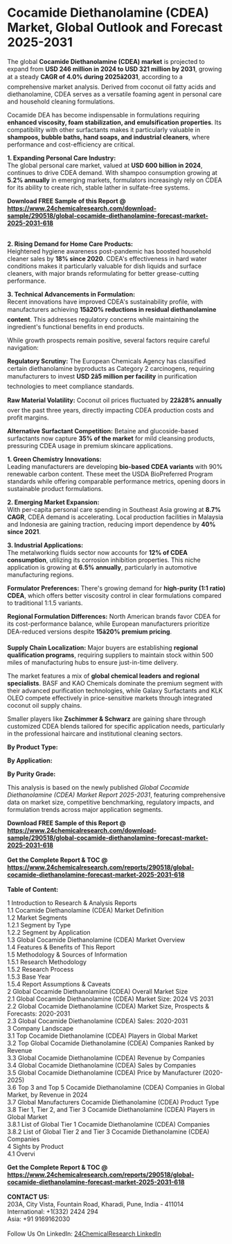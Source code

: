 <h1>Cocamide Diethanolamine (CDEA) Market, Global Outlook and Forecast 2025-2031</h1><p>The global <strong>Cocamide Diethanolamine (CDEA) market</strong> is projected to expand from <strong>USD 246 million in 2024 to USD 321 million by 2031</strong>, growing at a steady <strong>CAGR of 4.0% during 2025â2031</strong>, according to a comprehensive market analysis. Derived from coconut oil fatty acids and diethanolamine, CDEA serves as a versatile foaming agent in personal care and household cleaning formulations.</p><p>Cocamide DEA has become indispensable in formulations requiring <strong>enhanced viscosity, foam stabilization, and emulsification properties</strong>. Its compatibility with other surfactants makes it particularly valuable in <strong>shampoos, bubble baths, hand soaps, and industrial cleaners</strong>, where performance and cost-efficiency are critical.</p><p><strong>1. Expanding Personal Care Industry:</strong><br>
The global personal care market, valued at <strong>USD 600 billion in 2024</strong>, continues to drive CDEA demand. With shampoo consumption growing at <strong>5.2% annually</strong> in emerging markets, formulators increasingly rely on CDEA for its ability to create rich, stable lather in sulfate-free systems.</p><div><b>Download FREE Sample of this Report @ 
            <a href="https://www.24chemicalresearch.com/download-sample/290518/global-cocamide-diethanolamine-forecast-market-2025-2031-618">
            https://www.24chemicalresearch.com/download-sample/290518/global-cocamide-diethanolamine-forecast-market-2025-2031-618</a></b></div><br><p><strong>2. Rising Demand for Home Care Products:</strong><br>
Heightened hygiene awareness post-pandemic has boosted household cleaner sales by <strong>18% since 2020</strong>. CDEA's effectiveness in hard water conditions makes it particularly valuable for dish liquids and surface cleaners, with major brands reformulating for better grease-cutting performance.</p><p><strong>3. Technical Advancements in Formulation:</strong><br>
Recent innovations have improved CDEA's sustainability profile, with manufacturers achieving <strong>15â20% reductions in residual diethanolamine content</strong>. This addresses regulatory concerns while maintaining the ingredient's functional benefits in end products.</p><p>While growth prospects remain positive, several factors require careful navigation:</p><p><strong>Regulatory Scrutiny:</strong> The European Chemicals Agency has classified certain diethanolamine byproducts as Category 2 carcinogens, requiring manufacturers to invest <strong>USD 2â5 million per facility</strong> in purification technologies to meet compliance standards.</p><p><strong>Raw Material Volatility:</strong> Coconut oil prices fluctuated by <strong>22â28% annually</strong> over the past three years, directly impacting CDEA production costs and profit margins.</p><p><strong>Alternative Surfactant Competition:</strong> Betaine and glucoside-based surfactants now capture <strong>35% of the market</strong> for mild cleansing products, pressuring CDEA usage in premium skincare applications.</p><p><strong>1. Green Chemistry Innovations:</strong><br>
Leading manufacturers are developing <strong>bio-based CDEA variants</strong> with 90% renewable carbon content. These meet the USDA BioPreferred Program standards while offering comparable performance metrics, opening doors in sustainable product formulations.</p><p><strong>2. Emerging Market Expansion:</strong><br>
With per-capita personal care spending in Southeast Asia growing at <strong>8.7% CAGR</strong>, CDEA demand is accelerating. Local production facilities in Malaysia and Indonesia are gaining traction, reducing import dependence by <strong>40% since 2021</strong>.</p><p><strong>3. Industrial Applications:</strong><br>
The metalworking fluids sector now accounts for <strong>12% of CDEA consumption</strong>, utilizing its corrosion inhibition properties. This niche application is growing at <strong>6.5% annually</strong>, particularly in automotive manufacturing regions.</p><p><strong>Formulator Preferences:</strong> There's growing demand for <strong>high-purity (1:1 ratio) CDEA</strong>, which offers better viscosity control in clear formulations compared to traditional 1:1.5 variants.</p><p><strong>Regional Formulation Differences:</strong> North American brands favor CDEA for its cost-performance balance, while European manufacturers prioritize DEA-reduced versions despite <strong>15â20% premium pricing</strong>.</p><p><strong>Supply Chain Localization:</strong> Major buyers are establishing <strong>regional qualification programs</strong>, requiring suppliers to maintain stock within 500 miles of manufacturing hubs to ensure just-in-time delivery.</p><p>The market features a mix of <strong>global chemical leaders and regional specialists</strong>. BASF and KAO Chemicals dominate the premium segment with their advanced purification technologies, while Galaxy Surfactants and KLK OLEO compete effectively in price-sensitive markets through integrated coconut oil supply chains.</p><p>Smaller players like <strong>Zschimmer &amp; Schwarz</strong> are gaining share through customized CDEA blends tailored for specific application needs, particularly in the professional haircare and institutional cleaning sectors.</p><p><strong>By Product Type:</strong></p><p><strong>By Application:</strong></p><p><strong>By Purity Grade:</strong></p><p>This analysis is based on the newly published <em>Global Cocamide Diethanolamine (CDEA) Market Report 2025-2031</em>, featuring comprehensive data on market size, competitive benchmarking, regulatory impacts, and formulation trends across major application segments.</p><div><b>Download FREE Sample of this Report @ 
            <a href="https://www.24chemicalresearch.com/download-sample/290518/global-cocamide-diethanolamine-forecast-market-2025-2031-618">
            https://www.24chemicalresearch.com/download-sample/290518/global-cocamide-diethanolamine-forecast-market-2025-2031-618</a></b></div><br><div><b>Get the Complete Report & TOC @ 
            <a href="https://www.24chemicalresearch.com/reports/290518/global-cocamide-diethanolamine-forecast-market-2025-2031-618">
            https://www.24chemicalresearch.com/reports/290518/global-cocamide-diethanolamine-forecast-market-2025-2031-618</a></b></div><br>
            <b>Table of Content:</b><p>1 Introduction to Research & Analysis Reports<br />
 1.1 Cocamide Diethanolamine (CDEA) Market Definition<br />
 1.2 Market Segments<br />
 1.2.1 Segment by Type<br />
 1.2.2 Segment by Application<br />
 1.3 Global Cocamide Diethanolamine (CDEA) Market Overview<br />
 1.4 Features & Benefits of This Report<br />
 1.5 Methodology & Sources of Information<br />
 1.5.1 Research Methodology<br />
 1.5.2 Research Process<br />
 1.5.3 Base Year<br />
 1.5.4 Report Assumptions & Caveats<br />
2 Global Cocamide Diethanolamine (CDEA) Overall Market Size<br />
 2.1 Global Cocamide Diethanolamine (CDEA) Market Size: 2024 VS 2031<br />
 2.2 Global Cocamide Diethanolamine (CDEA) Market Size, Prospects & Forecasts: 2020-2031<br />
 2.3 Global Cocamide Diethanolamine (CDEA) Sales: 2020-2031<br />
3 Company Landscape<br />
 3.1 Top Cocamide Diethanolamine (CDEA) Players in Global Market<br />
 3.2 Top Global Cocamide Diethanolamine (CDEA) Companies Ranked by Revenue<br />
 3.3 Global Cocamide Diethanolamine (CDEA) Revenue by Companies<br />
 3.4 Global Cocamide Diethanolamine (CDEA) Sales by Companies<br />
 3.5 Global Cocamide Diethanolamine (CDEA) Price by Manufacturer (2020-2025)<br />
 3.6 Top 3 and Top 5 Cocamide Diethanolamine (CDEA) Companies in Global Market, by Revenue in 2024<br />
 3.7 Global Manufacturers Cocamide Diethanolamine (CDEA) Product Type<br />
 3.8 Tier 1, Tier 2, and Tier 3 Cocamide Diethanolamine (CDEA) Players in Global Market<br />
 3.8.1 List of Global Tier 1 Cocamide Diethanolamine (CDEA) Companies<br />
 3.8.2 List of Global Tier 2 and Tier 3 Cocamide Diethanolamine (CDEA) Companies<br />
4 Sights by Product<br />
 4.1 Overvi</p><div><b>Get the Complete Report & TOC @ 
            <a href="https://www.24chemicalresearch.com/reports/290518/global-cocamide-diethanolamine-forecast-market-2025-2031-618">
            https://www.24chemicalresearch.com/reports/290518/global-cocamide-diethanolamine-forecast-market-2025-2031-618</a></b></div><br><b>CONTACT US:</b><br>
            203A, City Vista, Fountain Road, Kharadi, Pune, India - 411014<br>
            International: +1(332) 2424 294<br>
            Asia: +91 9169162030 <br><br>
            Follow Us On LinkedIn: <a href="https://www.linkedin.com/company/24chemicalresearch/">24ChemicalResearch LinkedIn</a>
